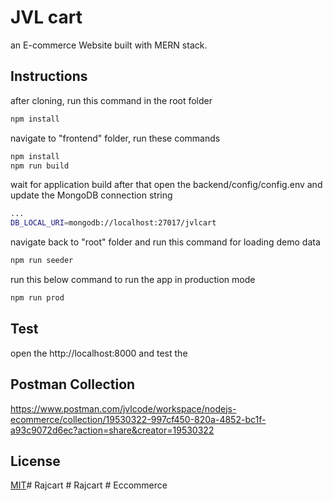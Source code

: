 # JVL cart

an E-commerce Website built with MERN stack.

## Instructions

after cloning, run this command in the root folder
```bash
npm install
```
navigate to "frontend" folder, run these commands 
```bash
npm install
npm run build
```
wait for application build
after that open the backend/config/config.env
and update the MongoDB connection string
```bash
...
DB_LOCAL_URI=mongodb://localhost:27017/jvlcart
```

navigate back to "root" folder and run this command for loading demo data
```bash
npm run seeder
```

run this below command to run the app in production mode
```bash
npm run prod
```


## Test
open the http://localhost:8000 and test the 

## Postman Collection
https://www.postman.com/jvlcode/workspace/nodejs-ecommerce/collection/19530322-997cf450-820a-4852-bc1f-a93c9072d6ec?action=share&creator=19530322


## License

[MIT](https://choosealicense.com/licenses/mit/)#   R a j c a r t  
 #   R a j c a r t  
 #   E c c o m m e r c e  
 